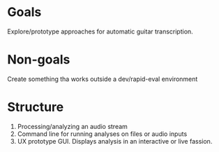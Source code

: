 # Goals
Explore/prototype approaches for automatic guitar transcription.

# Non-goals
Create something tha works outside a dev/rapid-eval environment

# Structure
1. Processing/analyzing an audio stream
2. Command line for running analyses on files or audio inputs
3. UX prototype GUI. Displays analysis in an interactive or live fassion.
